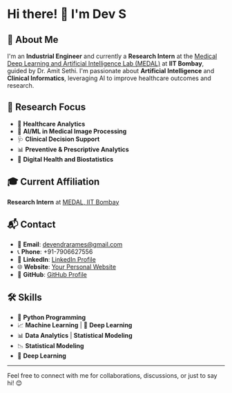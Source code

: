 # Hi there! 👋 I'm Dev S

## 📝 About Me
I'm an **Industrial Engineer** and currently a **Research Intern** at the [Medical Deep Learning and Artificial Intelligence Lab (MEDAL)](https://www.ee.iitb.ac.in/web/labs/medical-deep-learning-and-artificial-intelligence-lab-medal/) at **IIT Bombay**, guided by Dr. Amit Sethi. I'm passionate about **Artificial Intelligence** and **Clinical Informatics**, leveraging AI to improve healthcare outcomes and research.

## 🎯 Research Focus
- 🏥 **Healthcare Analytics**
- 🤖 **AI/ML in Medical Image Processing**
- 🩺 **Clinical Decision Support**
- 📊 **Preventive & Prescriptive Analytics**
- 🧬 **Digital Health and Biostatistics**

## 🎓 Current Affiliation
**Research Intern** at [MEDAL, IIT Bombay](https://www.ee.iitb.ac.in/web/labs/medical-deep-learning-and-artificial-intelligence-lab-medal/)

## 📬 Contact
- 📧 **Email**: [devendrarames@gmail.com](mailto:devendrarames@gmail.com)
- 📞 **Phone**: +91-7906627556
- 💼 **LinkedIn**: [LinkedIn Profile](#)
- 🌐 **Website**: [Your Personal Website](#)
- 📁 **GitHub**: [GitHub Profile](#)

## 🛠️ Skills
- 🐍 **Python Programming**
- 📈 **Machine Learning** | 🤖 **Deep Learning**
- 📊 **Data Analytics** | **Statistical Modeling**
- 📉 **Statistical Modeling**
- 🤖 **Deep Learning**


---

Feel free to connect with me for collaborations, discussions, or just to say hi! 😊

